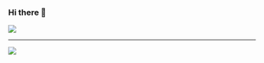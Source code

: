 ### Hi there 👋

<!--
**codeserk/codeserk** is a ✨ _special_ ✨ repository because its `README.md` (this file) appears on your GitHub profile.

Here are some ideas to get you started:

- 🔭 I’m currently working on ...
- 🌱 I’m currently learning ...
- 👯 I’m looking to collaborate on ...
- 🤔 I’m looking for help with ...
- 💬 Ask me about ...
- 📫 How to reach me: ...
- 😄 Pronouns: ...
- ⚡ Fun fact: ...
-->

<picture>
  <source
    srcset="https://github-readme-stats.vercel.app/api?username=codeserk&theme=dracula&show_icons=true&count_private=true&show_icons=true&rank_icon=github"
    media="(prefers-color-scheme: dark)"
  />
  <source
    srcset="https://github-readme-stats.vercel.app/api?username=codeserk&theme=dracula&show_icons=true&count_private=true&show_icons=true&rank_icon=github"
    media="(prefers-color-scheme: light), (prefers-color-scheme: no-preference)"
  />
  <img src="https://github-readme-stats.vercel.app/api?username=codeserk&theme=dracula&show_icons=true&count_private=true&show_icons=true&rank_icon=github" />
</picture>

----

<a href="https://wakatime.com/@codeserk">
<picture>
  <source
    srcset="https://github-readme-stats.vercel.app/api/wakatime?username=codeserk&theme=dracula&show_icons=ture"
    media="(prefers-color-scheme: dark)"
  />
  <source
    srcset="https://github-readme-stats.vercel.app/api/wakatime?username=codeserk&theme=dracula&show_icons=ture"
    media="(prefers-color-scheme: light), (prefers-color-scheme: no-preference)"
  />
  <img src="https://github-readme-stats.vercel.app/api/wakatime?username=codeserk" />
</picture>
</a>
